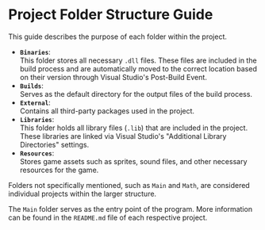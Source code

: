 # Project Folder Structure Guide

This guide describes the purpose of each folder within the project.

- **`Binaries`**:  
  This folder stores all necessary `.dll` files. These files are included in the build process and are automatically moved to the correct location based on their version through Visual Studio's Post-Build Event.
- **`Builds`**:  
  Serves as the default directory for the output files of the build process.
- **`External`**:  
  Contains all third-party packages used in the project.
- **`Libraries`**:  
  This folder holds all library files (`.lib`) that are included in the project. These libraries are linked via Visual Studio's "Additional Library Directories" settings.
- **`Resources`**:  
  Stores game assets such as sprites, sound files, and other necessary resources for the game.

Folders not specifically mentioned, such as `Main` and `Math`, are considered individual projects within the larger structure.

The `Main` folder serves as the entry point of the program.
More information can be found in the `README.md` file of each respective project.
